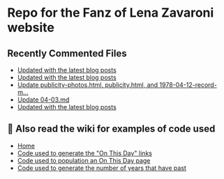 # Repo for the Fanz of Lena Zavaroni website

## Recently Commented Files
<!-- BLOG-POST-LIST:START -->
- [Updated with the latest blog posts](https://github.com/FanzOfLenaZavaroni/fanzoflenazavaroni.github.io/commit/0e01a449c26d79673c4c72c1944c7b23f5603309)
- [Updated with the latest blog posts](https://github.com/FanzOfLenaZavaroni/fanzoflenazavaroni.github.io/commit/31c17c8edf49d44e7891d27fa547f20848a11da2)
- [Update publicity-photos.html, publicity.html, and 1978-04-12-record-m…](https://github.com/FanzOfLenaZavaroni/fanzoflenazavaroni.github.io/commit/37cf8cbc3f82df832127ef8a2a84b8f65ee9dc62)
- [Update 04-03.md](https://github.com/FanzOfLenaZavaroni/fanzoflenazavaroni.github.io/commit/3cc382c7c772274b6adf98f91a2114e8b621a85a)
- [Updated with the latest blog posts](https://github.com/FanzOfLenaZavaroni/fanzoflenazavaroni.github.io/commit/c480c3a16d0b5633d687778a90da5cc834f2225c)
<!-- BLOG-POST-LIST:END -->

## :notebook: Also read the wiki for examples of code used
* [Home](https://github.com/FanzOfLenaZavaroni/fanzoflenazavaroni.github.io/wiki)
* [Code used to generate the "On This Day" links](https://github.com/FanzOfLenaZavaroni/fanzoflenazavaroni.github.io/wiki/On-This-Day-Code)
* [Code used to population an On This Day page](https://github.com/FanzOfLenaZavaroni/fanzoflenazavaroni.github.io/wiki/Code-used-to-population-an-On-This-Day-page)
* [Code used to generate the number of years that have past](https://github.com/FanzOfLenaZavaroni/fanzoflenazavaroni.github.io/wiki/Number-of-years-gone-by-code)
